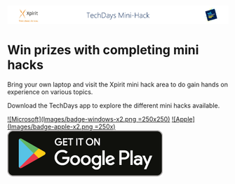 ![Xpirit TechDays MiniHack Banner](./HackBanner-s.png)

# Win prizes with completing mini hacks
Bring your own laptop and visit the Xpirit mini hack area to do gain hands on experience on various topics.

Download the TechDays app to explore the different mini hacks available. 

[![Microsoft](Images/badge-windows-x2.png =250x250)](https://www.microsoft.com/store/apps/9NBLGGH4TBWD)
[![Apple](Images/badge-apple-x2.png =250x)](https://itunes.apple.com/us/app/techdays-16/id1137372151?ls=1&mt=8)
[![Google](Images/badge-google-x2.png)](https://play.google.com/store/apps/details?id=com.xpirit.techdays)  